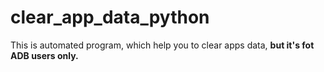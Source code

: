 # clear_app_data_python
This is automated program, 
which help you to clear apps data, 
<b>but it's fot ADB users only.</b>
